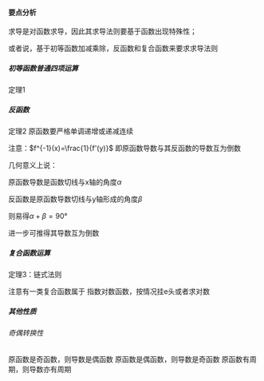 #### 要点分析
求导是对函数求导，因此其求导法则要基于函数出现特殊性；

或者说，基于初等函数加减乘除，反函数和复合函数来要求求导法则

##### 初等函数普通四项运算
定理1
##### 反函数
定理2
原函数要严格单调递增或递减连续

注意：$f^{-1}(x)=\frac{1}{f'(y)}$
即原函数导数与其反函数的导数互为倒数



几何意义上说：

原函数导数是函数切线与x轴的角度$\alpha$

反函数是原函数导数切线与y轴形成的角度$\beta$

则易得$\alpha+\beta=90°$

进一步可推得其导数互为倒数
##### 复合函数运算
定理3：链式法则


注意有一类复合函数属于 指数对数函数，按情况挂e头或者求对数

##### 其他性质

###### 奇偶转换性
原函数是奇函数，则导数是偶函数
原函数是偶函数，则导数是奇函数
原函数有周期，则导数亦有周期
